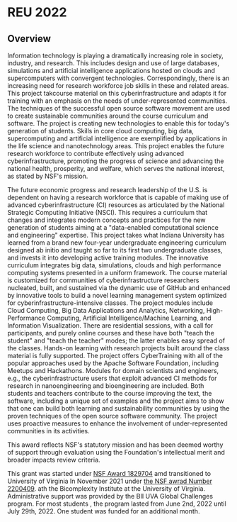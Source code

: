 # REU 2022

## Overview

Information technology is playing a dramatically increasing role in
society, industry, and research. This includes design and use of large
databases, simulations and artificial intelligence applications hosted
on clouds and supercomputers with convergent
technologies. Correspondingly, there is an increasing need for
research workforce job skills in these and related areas. This project
takcourse material
on this cyberinfrastructure and adapts it for training with an
emphasis on the needs of under-represented communities. The techniques
of the successful open source software movement are used to create
sustainable communities around the course curriculum and software. The
project is creating new technologies to enable this for today's
generation of students. Skills in core cloud computing, big data,
supercomputing and artificial intelligence are exemplified by
applications in the life science and nanotechnology areas. This
project enables the future research workforce to contribute
effectively using advanced cyberinfrastructure, promoting the progress
of science and advancing the national health, prosperity, and welfare,
which serves the national interest, as stated by NSF's mission.

The future economic progress and research leadership of the U.S. is
dependent on having a research workforce that is capable of making use
of advanced cyberinfrastructure (CI) resources as articulated by the
National Strategic Computing Initiative (NSCI). This requires a
curriculum that changes and integrates modern concepts and practices
for the new generation of students aiming at a "data-enabled
computational science and engineering" expertise. This project takes
what Indiana University has learned from a brand new four-year
undergraduate engineering curriculum designed ab initio and taught so
far to its first two undergraduate classes, and invests it into
developing active training modules. The innovative curriculum
integrates big data, simulations, clouds and high performance
computing systems presented in a uniform framework. The course
material is customized for communities of cyberinfrastructure
researchers nucleated, built, and sustained via the dynamic use of
GitHub and enhanced by innovative tools to build a novel learning
management system optimized for cyberinfrastructure-intensive
classes. The project modules include Cloud Computing, Big Data
Applications and Analytics, Networking, High-Performance Computing,
Artificial Intelligence/Machine Learning, and Information
Visualization. There are residential sessions, with a call for
participants, and purely online courses and these have both "teach the
student" and "teach the teacher" modes; the latter enables easy spread
of the classes. Hands-on learning with research projects built around
the class material is fully supported. The project offers
CyberTraining with all of the popular approaches used by the Apache
Software Foundation, including Meetups and Hackathons. Modules for
domain scientists and engineers, e.g., the cyberinfrastructure users
that exploit advanced CI methods for research in nanoengineering and
bioengineering are included. Both students and teachers contribute to
the course improving the text, the software, including a unique set of
examples and the project aims to show that one can build both learning
and sustainability communities by using the proven techniques of the
open source software community. The project uses proactive measures to
enhance the involvement of under-represented communities in its
activities.

This award reflects NSF's statutory mission and has been deemed worthy
of support through evaluation using the Foundation's intellectual
merit and broader impacts review criteria.

This grant was started under [NSF Award
1829704](https://www.nsf.gov/awardsearch/showAward?AWD_ID=1829704) amd
transitioned to University of Virginia In November 2021 under [the NSF
awrad Number
2200409](https://www.nsf.gov/awardsearch/showAward?AWD_ID=2200409).
ath the Bicomplexity Institute at the University of Virginia.
Administrative support was provided by the BII UVA Global Challenges
program. For most students , the program lasted from June 2nd, 2022
until July 29th, 2022.  One student was funded for an additional
month.


